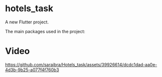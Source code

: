 # hotels_task

A new Flutter project.

The main packages used in the project:


# Video


https://github.com/saraibra/Hotels_task/assets/39926614/dcdc1dad-aa0e-4d3b-9b25-a077f4f760b3

